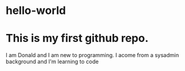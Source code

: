 # hello-world
# This is my first  github repo.
I am Donald and I am new to programming. I acome from a sysadmin background and I'm learning to code
